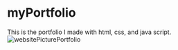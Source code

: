 # myPortfolio
This is the portfolio I made with html, css, and java script. 
![websitePicturePortfolio](https://github.com/Srgowen/myPortfolio/assets/119532973/b3eecfc2-40fa-4e2c-b6a5-672606f9459e)
